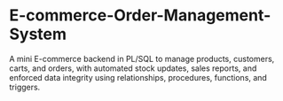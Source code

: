 # E-commerce-Order-Management-System
A mini E-commerce backend in PL/SQL to manage products, customers, carts, and orders, with automated stock updates, sales reports, and enforced data integrity using relationships, procedures, functions, and triggers.
